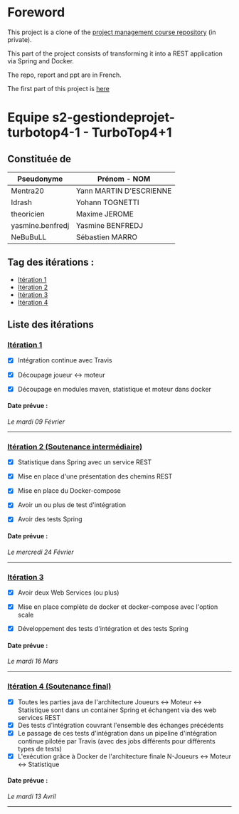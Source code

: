 # Foreword
This project is a clone of the [project management course repository](https://github.com/uca-m1informatique-softeng/s2-gestiondeprojet-turbotop4-1) (in private).

This part of the project consists of transforming it into a REST application via Spring and Docker.

The repo, report and ppt are in French.

The first part of this project is [here](https://github.com/YannMartinDes/7-wonder_Part-1/tree/main)

# Equipe s2-gestiondeprojet-turbotop4-1 - TurboTop4+1

## Constituée de
| Pseudonyme  | Prénom - NOM |
| ----------- | ------------ |
| Mentra20  | Yann MARTIN D'ESCRIENNE  |
| Idrash | Yohann TOGNETTI |
| theoricien  | Maxime JEROME  |
| yasmine.benfredj | Yasmine BENFREDJ |
| NeBuBuLL | Sébastien MARRO |

## Tag des itérations : 
- [Itération 1](https://github.com/uca-m1informatique-softeng/s2-gestiondeprojet-turbotop4-1/tree/LIVRAISON1)  
- [Itération 2](https://github.com/uca-m1informatique-softeng/s2-gestiondeprojet-turbotop4-1/tree/LIVRAISON2)  
- [Itération 3](https://github.com/uca-m1informatique-softeng/s2-gestiondeprojet-turbotop4-1/tree/LIVRAISON3)
- [Itération 4](https://github.com/uca-m1informatique-softeng/s2-gestiondeprojet-turbotop4-1/tree/LIVRAISON4)

## Liste des itérations

### [Itération 1](https://github.com/uca-m1informatique-softeng/s2-gestiondeprojet-turbotop4-1/milestone/1)
- [X] Intégration continue avec Travis   
- [X] Découpage joueur ↔ moteur   
- [X] Découpage en modules maven, statistique et moteur dans docker   


#### Date prévue :  

*Le mardi 09 Février*  

-----------------------------------------------

### [Itération 2 (Soutenance intermédiaire)](https://github.com/uca-m1informatique-softeng/s2-gestiondeprojet-turbotop4-1/milestone/2)
- [X] Statistique dans Spring avec un service REST  
- [X] Mise en place d'une présentation des chemins REST 
- [X] Mise en place du Docker-compose 
- [X] Avoir un ou plus de test d'intégration 
- [X] Avoir des tests Spring


#### Date prévue :  

*Le mercredi 24 Février*  

-----------------------------------------------

### [Itération 3](https://github.com/uca-m1informatique-softeng/s2-gestiondeprojet-turbotop4-1/milestone/3)
- [X] Avoir deux Web Services (ou plus) 
- [X] Mise en place complète de docker et docker-compose avec l'option scale  
- [X] Développement des tests d'intégration et des tests Spring  


#### Date prévue :  

*Le mardi 16 Mars*  

-----------------------------------------------

### [Itération 4 (Soutenance final)](https://github.com/uca-m1informatique-softeng/s2-gestiondeprojet-turbotop4-1/milestone/4)
- [X] Toutes les parties java de l'architecture Joueurs ↔ Moteur ↔ Statistique sont dans un container Spring et échangent via des web services REST
- [X] Des tests d'intégration couvrant l'ensemble des échanges précédents  
- [X] Le passage de ces tests d'intégration dans un pipeline d'intégration continue pilotée par Travis (avec des jobs différents pour différents types de tests)  
- [X] L'exécution grâce à Docker de l'architecture finale N-Joueurs ↔ Moteur ↔ Statistique

#### Date prévue :  

*Le mardi 13 Avril*  

-----------------------------------------------

